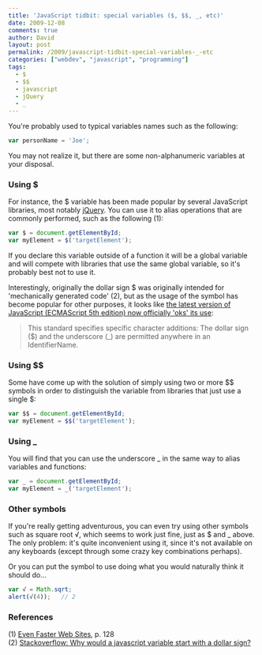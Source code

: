 ```yaml
---
title: 'JavaScript tidbit: special variables ($, $$, _, etc)'
date: 2009-12-08
comments: true
author: David
layout: post
permalink: /2009/javascript-tidbit-special-variables-_-etc
categories: ["webdev", "javascript", "programming"]
tags:
  - $
  - $$
  - javascript
  - jQuery
  - _
---
```

You're probably used to typical variables names such as the following:

``` javascript
var personName = 'Joe';
```

You may not realize it, but there are some non-alphanumeric variables at your disposal.

### Using $

For instance, the $ variable has been made popular by several JavaScript libraries, most notably [jQuery][1]. You can use it to alias operations that are commonly performed, such as the following (1):

``` javascript
var $ = document.getElementById;
var myElement = $('targetElement');
```

If you declare this variable outside of a function it will be a global variable and will compete with libraries that use the same global variable, so it's probably best not to use it.

Interestingly, originally the dollar sign $ was originally intended for 'mechanically generated code' (2), but as the usage of the symbol has become popular for other purposes, it looks like [the latest version of JavaScript (ECMAScript 5th edition) now officially 'oks' its use][2]:

> This standard specifies specific character additions: The dollar sign ($) and the underscore (_) are permitted anywhere in an IdentifierName.

### Using $$

Some have come up with the solution of simply using two or more $$ symbols in order to distinguish the variable from libraries that just use a single $:

``` javascript
var $$ = document.getElementById;
var myElement = $$('targetElement');
```

### Using _

You will find that you can use the underscore _ in the same way to alias variables and functions:

``` javascript
var _ = document.getElementById;
var myElement = _('targetElement');
```

### Other symbols

If you're really getting adventurous, you can even try using other symbols such as square root √, which seems to work just fine, just as $ and _ above. The only problem: it's quite inconvenient using it, since it's not available on any keyboards (except through some crazy key combinations perhaps).

Or you can put the symbol to use doing what you would naturally think it should do...

``` javascript
var √ = Math.sqrt;
alert(√(4));   // 2
```

### References

(1) [Even Faster Web Sites][3], p. 128  
(2) [Stackoverflow: Why would a javascript variable start with a dollar sign?][4]

 [1]: http://jquery.com/
 [2]: http://www.ecma-international.org/publications/standards/Ecma-262.htm
 [3]: http://www.amazon.com/Even-Faster-Web-Sites-Performance/dp/0596522304
 [4]: http://stackoverflow.com/questions/205853/why-would-a-javascript-variable-start-with-a-dollar-sign